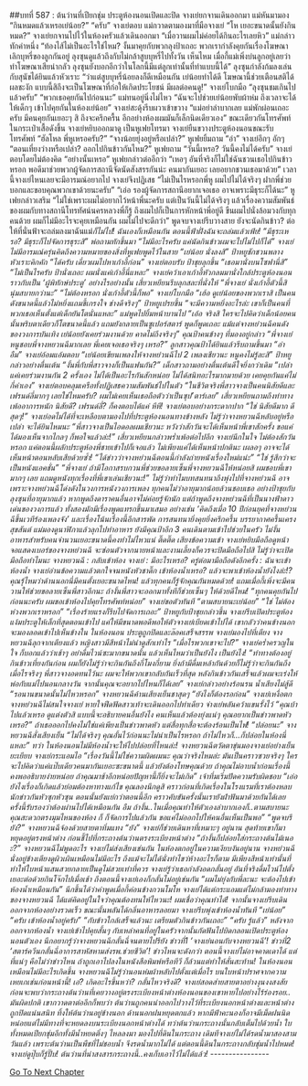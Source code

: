 ##บทที่ 587 : ต้นว่านที่เปียกชุ่ม
ประตูห้องนอนเปิดและปิด
จางเย่ยกจานเดินออกมา
แม่หันมามอง “กินหมดแล้วเหรอเย่น้อย?”
“ครับ” จางเย่ตอบ
แม่กวาดตามองมาที่มือจางเย่ “โห เยอะขนาดนั้นยังกินหมด?”
จางเย่ยกจานไปไว้ในห้องครัวแล้วเดินออกมา “เมื่อวานผมไม่ค่อยได้กินอะไรเลยหิว”
แม่กล่าวทักคำหนึ่ง “ท้องไส้ไม่เป็นอะไรใช่ไหม? งั้นมาคุยกับพวกลุงป้าเถอะ พวกเรากำลังคุยกันเรื่องโฆษณาเลิกบุหรี่ของลูกกันอยู่ ลุงซุนดูแล้วถึงกับไม่กล้าสูบบุหรี่ไปทั้งวัน เห็นไหม เมื่อกี้แม่เพิ่งบ่นลูกอยู่เลยว่าทำโฆษณาเสียน่ากลัว ลุงซุนยังบอกอีกว่าในโลกนี้มีแต่ลูกเท่านั้นที่ทำแบบนี้ได้”
ลุงซุนกำลังก้มลงเล่นกับสุนัขได้ยินแล้วหัวเราะ “ว่าแต่สูบบุหรี่น้อยลงก็ดีเหมือนกัน เย่น้อยทำได้ดี โฆษณานี้ช่วยเตือนสติได้ผลชะงัก แบบนี้สิถึงจะเป็นโฆษณาที่ก่อให้เกิดประโยชน์ มีผลต่อคนดู!”
จางเย่โบกมือ “ลุงซุนชมเกินไปแล้วครับ”
“พวกเธอคุยกันไปก่อนนะ” แม่ทนอยู่นิ่งไม่ไหว “ฉันจะไปช่วยเย่น้อยพับผ้าห่ม ถึงเวลาจะได้ให้เด็กๆ เข้าไปคุยกันในห้องเย่น้อย”
จางเย่สะดุ้งรีบผวาเข้าขวาง “แม่อย่าลำบากเลย แม่พักผ่อนเถอะครับ มีคนคุยกันเยอะๆ สิ ถึงจะครึกครื้น อีกอย่างห้องผมมันก็เล็กนิดเดียวเอง”
ขณะเดียวกันโทรศัพท์ในกระเป๋าเสื้อดังขึ้น
จางเย่หยิบออกมาดู เป็นหูเฟยโทรมา จางเย่ยืนขวางประตูห้องนอนขณะรับโทรศัพท์ “ฮัลโหล พี่หูเหรอครับ?”
“จางน้อยยุ่งอยู่หรือเปล่า?” หูเฟยยิ้มถาม
“อ่า” จางเย่อึกๆ อักๆ
“ตอนเที่ยงว่างหรือเปล่า? ออกไปกินข้าวกันไหม?” หูเฟยถาม
“วันนี้เหรอ? วันนี้คงไม่ได้ครับ” จางเย่ตอบโดยไม่ต้องคิด
“อย่างนั้นเหรอ” หูเฟยกล่าวต่ออีกว่า “เหอๆ อันที่จริงก็ไม่ใช่ฉันชวนเธอไปกินข้าวหรอก พอดีมาช่วยพวกผู้จัดการสถานีจัดนัดสังสรรกันน่ะ คนมากันเยอะ เลยอยากชวนเธอมาด้วย”
เวลานี้จางเย่ไหนเลยจะมีอารมณ์อยากไป จางเย่จึงปฏิเสธ “ไม่เป็นไรหรอกพี่หู ผมไปไม่ได้จริงๆ ฝากพี่ช่วยบอกและขอบคุณพวกเขาด้วยนะครับ”
“เอ่อ รองผู้จัดการสถานีอยากเจอเธอ อาจเพราะมีธุระก็ได้นะ” หูเฟยกล่าวเสริม
“ไม่ใช่เพราะผมไม่อยากไว้หน้าพี่นะครับ แต่เป็นวันนี้ไม่ได้จริงๆ แล้วเรื่องความสัมพันธ์ของผมกับทางสถานีโทรทัศน์นครหลวงพี่ก็รู้ ถึงผมไปก็เป็นการหักหน้าพี่อยู่ดี ขืนผมไปนั่งล้อมวงกับทุกคนด้วย ผมก็ไม่มีอะไรจะคุยเหมือนกัน ผมไม่ไปจะดีกว่า” พูดจบจางเย่รีบวางสาย
ยังจะนัดกินข้าว?
ต่อให้ที่นั่นฟ้าจะถล่มลงมาฉันแม่*ก็ไม่ไป!
ฉันเองก็เหมือนกัน ตอนนี้ฟ้าฝั่งฉันจะถล่มแล้วเฟ้ย!
“มีธุระเหรอ? มีธุระก็ไปจัดการธุระสิ” พ่อถามทักขึ้นมา
“ไม่มีอะไรครับ แค่นัดกินข้าวผมจะไปไม่ไปก็ได้”
จางเย่ไม่มีอารมณ์ครุ่นคิดถึงความหมายของสิ่งที่หูเฟยพูดไว้ในสาย
“เย่น้อย นั่งลงสิ” ป้าหยูชักชวนพลางหัวเราะคิกคัก
“ได้ครับ เดี๋ยวผมไปหาเก้าอี้ก่อน” จางเย่ตอบรับ
ป้าชุยลุกขึ้น “เธอมานั่งบนโซฟานี่สิ”
“ไม่เป็นไรครับ ป้านั่งเถอะ ผมนั่งแค่เก้าอี้นี่แหละ” จางเย่คว้าเอาเก้าอี้หัวกลมมานั่งใกล้ประตูห้องนอนราวกับเป็น ‘ผู้พิทักษ์ประตู’ อย่างไรอย่างนั้น
เสี่ยวเหยียนรีบลุกสละที่นั่งให้ “พี่จางเย่ นั่งเก้าอี้ตัวนี้สิ นุ่มสบายกว่านะ”
“ไม่ต้องหรอก นั่งเก้าอี้ตัวนี้ก็พอ” จางเย่โบกมือ
“เฮ้อ ดูเย่น้อยของพวกเราสิ เป็นคนดังขนาดนี้แล้วไม่หยิ่งแถมขี้เกรงใจ ช่างดีจริงๆ” ป้าหยูเปรยขึ้น
“จะมีความหยิ่งอะไรล่ะ เขาก็เป็นคนที่พวกเธอเห็นตั้งแต่เด็กยันโตนั่นแหละ” แม่พูดไปยิ้มหน้าบานไป
“เอ้อ จริงสิ ใครจะไปคิดว่าเด็กน้อยคนนั้นพริบตาเดียวก็โตขนาดนี้แล้ว แถมยังกลายเป็นซูเปอร์สตาร์ พูดก็พูดเถอะ แม้แต่จางหย่วนฉีคนดังของวงการบันเทิง เย่น้อยยังเคยร่วมงานด้วย คาดไม่ถึงจริงๆ” คุณป้าคนข้างๆ ที่มองอยู่กล่าว
“พี่จางเย่ หนูชอบพี่จางหยวนฉีมากเลย พี่เคยเจอเธอจริงๆ เหรอ?” ลูกสาวคุณป้าได้ยินแล้วรีบถามขึ้นมา
“อ่า อืม” จางเย่อ้อมแอ้มตอบ
“เย่น้อยเขียนเพลงให้จางหย่วนฉีไป 2 เพลงเชียวนะ หนูคงไม่รู้ละสิ” ป้าหยูกล่าวอย่างตื่นเต้น
“งั้นพี่กับพี่สาวจางก็เป็นแฟนกัน?” เด็กสาวถามอย่างตื่นเต้นดีใจยิ่งกว่าเดิม
“เปล่า แค่เคยร่วมงานกัน 2 ครั้งเอง ไม่ได้เป็นอะไรกันสักหน่อย ไม่ได้สนิทอะไรมากมายด้วย เคยคุยกันแค่ไม่กี่คำเอง” จางเย่ตอบคลุมเครือทั้งปฏิเสธความสัมพันธ์ไปในตัว
“ในชีวิตจริงพี่สาวจางเป็นคนนิสัยดีและเฟรนด์ลี่มากๆ เลยใช่ไหมครับ? ผมไม่เคยเห็นเธอถือตัวว่าเป็นซุป’ตาร์เลย” เสี่ยวเหยียนถามถึงท่าทางเพ้ออาการหนัก
นิสัยดี?
เฟรนด์ลี่?
ก็คงตอบได้แค่ หึหึ!
จางเย่ตอบอย่างกระดากปาก “ใช่ นิสัยดีมาก ดีสุดๆ!” จางเย่อดไม่ได้ที่จะเหลือบตามองไปที่ประตูห้องนอนทางข้างหลัง ไม่รู้ว่าจางหยวนฉีหลับอยู่หรือเปล่า จะได้ยินไหมนะ
“พี่สาวจางเป็นไอดอลผมเชียวนะ หวังว่าสักวันจะได้เห็นหน้าพี่เขาสักครั้ง ขอแค่ได้มองเห็นจากไกลๆ ก็พอใจแล้วล่ะ!” เสี่ยวเหยียนกล่าวพร่ำเพ้อต่อไปอีก
จางเย่นึกในใจ ไม่ต้องสักวันหรอก แค่ตอนนี้ผลักประตูห้องพี่ชายเข้าไปก็เจอแล้ว ไม่เพียงแค่ได้เห็นหน้าปกตินะ เผลอๆ อาจจะได้เห็นหน้าตอนหลับเสียด้วยซ้ำ!
“ได้ข่าวว่าจางหย่วนฉีตอนนี้กำลังถ่ายหนังเรื่องใหม่แน่ะ”
“ใช่ รู้สึกว่าจะเป็นหนังแอคชั่น”
“พี่จางเย่ ถ้ามีโอกาสรบกวนพี่ช่วยขอลายเซ็นพี่จางหยวนฉีให้หน่อยสิ ผมชอบพี่เขามากๆ เลย แถมดูหนังทุกเรื่องที่พี่เขาเล่นเชียวนะ!”
ไม่รู้ว่าทำไมบทสนทนาถึงพุ่งไปที่จางหย่วนฉี อาจเพราะจางหย่วนฉีโด่งดังในวงการหนังวงการเพลง ทุกคนไม่ว่าอายุมากน้อยล้วนชอบเธอ อย่างป้าชุยกับลุงซุนที่อายุมากแล้ว หากพูดถึงดาราคนอื่นอาจไม่ค่อยรู้จักนัก แต่ถ้าพูดถึงจางหย่วนฉีที่เป็นนางฟ้าดาวเด่นของวงการแล้ว ทั้งสองมักมีเรื่องพูดแทรกขึ้นมาเสมอ อย่างเช่น ‘คิดถึงเมื่อ 10 ปีก่อนยุคที่จางหย่วนฉีขึ้นเวทีร้องเพลงจัง’ และเรื่องโน้นเรื่องนี้อีกสารพัด
การสนทนายิ่งคุยยิ่งครึกครื้น บรรยากาศครื้นเครงสุขสันต์
แม่มองดูนาฬิกาแล้วลุกไปทำอาหาร ยังมีคุณป้าอีก 3 คนเดินตามเข้าไปช่วยในครัว ไม่งั้นอาหารสำหรับคนจำนวนเยอะขนาดนี้คงทำไม่ไหวแน่
ติ๊ดติ๊ด เสียงข้อความเข้า
จางเย่หยิบมือถือดูหน้าจอแสดงเบอร์ของจางหย่วนฉี จะซ่อนตัวจากนายหน้าและงานเลี้ยงก็ควรจะปิดมือถือไปสิ ไม่รู้ว่าจะเปิดมือถือทำไมนะ
จางหยวนฉี : กลับเข้าห้อง
จางเย่ : มีอะไรเหรอ?
ครู่ต่อมามือถือดังอีกครั้ง : ฉันจะเข้าห้องน้ำ
จางเย่อ่านข้อความแล้วตกใจจนหนังหัวชาดิ๊ก เข้าห้องน้ำเหรอ? แล้วจะพาเข้าห้องน้ำยังไงล่ะ!? คุณรุ้ไหมว่าด้านนอกนี่มีคนตั้งเยอะขนาดไหน! แล้วทุกคนก็รู้จักคุณกันหมดด้วย! แถมเมื่อกี้เพิ่งจะมีคนวานให้ช่วยขอลายเซ็นพี่สาวอีกนะ ถ้างั้นพี่สาวจะออกมาทั้งทีก็ช่วยเซ็นๆ ให้ด้วยดีไหม!
“ทุกคนคุยกันไปก่อนนะครับ ผมขอเข้าห้องไปคุยโทรศัพท์หน่อย” จางเย่ขอตัวทันที
“ตามสบายนะเย่น้อย”
“ใช่ ไม่ต้องห่วงพวกเราหรอก”
“เรื่องร้ายแรงก็รีบไปจัดการเถอะ”
ป้าหยูกับป้าชุยกล่าวขึ้น
จางเย่รีบเปิดประตูห้อง แง้มประตูให้เล็กที่สุดตอนเข้าไป แค่ให้มีขนาดพอดีพอให้ตัวจางเย่เบียดเข้าไปได้ เขากลัวว่าคนข้างนอกจะมองลอดเข้าไปเห็นข้างใน
ในห้องนอน
ประตูถูกปิดและล๊อคเสร็จสรรพ
จางเย่มองไปที่เตียง จางหยวนฉีลุกจากเตียงแล้ว
หญิงสาวมีสีหน้าไม่น่าดูสักเท่าไร “เมื่อไรพวกเขาจะไป?”
จางเย่คร่ำครวญในใจ ก็บอกแล้วว่าเช้าๆ อย่าดื่มไวน์ซะมากขนาดนั้น แล้วเห็นไหมว่าเป็นยังไง เป็นยังไง! “ท่าทางต้องอยู่กินข้าวเที่ยงกันก่อน ผมก็ยังไม่รู้ว่าจะกินกันถึงกี่โมงกี่ยาม ยิ่งถ้ามีดื่มเหล้ากันด้วยก็ไม่รู้ว่าจะกินกันถึงเมื่อไรจริงๆ พี่สาวจางอดทนไว้นะ ผมจะให้พวกเขากลับกันเร็วที่สุด หลังกินข้าวกันเสร็จแล้วผมจะเร่งให้พ่อกับแม่ไปนอนกลางวัน จากนั้นคุณจะอยากไปไหนก็ได้เลย” จางเย่กล่าวอย่างร้อนรน น้ำเสียงไม่สู้ดี
“รอนานขนาดนั้นไม่ไหวหรอก” จางหยวนฉีค้านเสียงเย็นชาสุดๆ
“ยังไงก็ต้องรอก่อน” จางเย่เหงื่อตก
จางหย่วนฉีไม่สนใจจางเย่ หายใจฟึดฟัดสาวเท้าจะเดินออกไปท่าเดียว จ่างเย่พลันคว้าแขนรั้งไว้
“คุณบ้าไปแล้วเหรอ ดูแต่งตัวสิ แบบนี้จะอธิบายคนอื่นยังไง คนเห็นแล้วต้องยุ่งแน่ๆ คุณอยากเป็นข่าวพาดหัวเหรอ?” ถ้าเธอออกไปคงไม่ใช่แค่เพียงเป็นข่าวพาดหัว แต่สื่อทุกสื่อจะต้องร้อนเป็นไฟ!
“ปล่อยนะ” จางหยวนฉีสั่งเสียงเย็น
“ไม่ได้จริงๆ คุณอั้นไว้ก่อนนะไม่น่าเป็นไรหรอก ถ้าไม่ไหวก็...ก็ปล่อยในห้องนี่แหละ”
ทว่า ในห้องนอนไม่มีห้องน้ำจะให้ไปปล่อยที่ไหนล่ะ!
จางหยวนฉีตวัดตาขุ่นมองจางเย่อย่างเย็นยะเยียบ
จางเย่กระแอมไอ “เรื่องวันนี้ไม่ใช่ความผิดผมนะ คุณว่าจริงไหมล่ะ มันเป็นคราวซวยจริงๆ ใครจะไปคิดว่าแค่แป๊บเดียวคนมากันเยอะซะขนาดนี้ แล้วยังต้องโทษคุณด้วย ถ้าคุณไม่อาบน้ำก่อนเรื่องนี้คงพออธิบายง่ายหน่อย ถ้าคุณมาช้าอีกหน่อยปัญหานี้ก็ยิ่งจะไม่เกิด”
เจ้าทึ่มเริ่มปัดความรับผิดชอบ “เอ่อ ยังไงเรื่องก็เกิดแล้วย่อมต้องหาทางแก้ไข คุณลองนึกดูสิ คราวก่อนที่เกิดเรื่องในโรงแรมที่เราต้องหลบนักข่าวกันหัวซุกหัวซุน ตอนนั้นยังแย่กว่าตอนนี้อีก คราวคับขันครั้งนั้นเรายังฝ่าฟันมาด้วยกันได้เลย ครั้งนี้รับรองว่าต้องผ่านไปได้เหมือนกัน อืม ถ้างั้น..ในเมื่อคุณทำให้ตัวเองลำบากเองก็..ตามสบายนะ คุณสะดวกตรงมุมไหนของห้อง ก็ ก็จัดการไปแล้วกัน ขอแค่ไม่ออกไปให้คนอื่นเห็นเป็นพอ”
“พูดจบรึยัง?” จางหยวนฉีจ้องด้วยสายตาทิ่มแทง
“ยัง” จางเย่ก็ช่วยเดินหาที่เหมาะๆ อยู่นาน สุดท้ายเขาก็มาหยุดอยู่ตรงหน้าต่าง ก่อนชี้ไปที่กระถางต้นว่านตรงระเบียงหน้าต่าง “ถ้างั้นก็ปล่อยใส่กระถางต้นไม้เนอะ?”
จางหยวนฉีไม่พูดอะไร
จางเย่ไม่ส่งเสียงเช่นกัน
ในห้องตกอยู่ในความเงียบงันอยู่นาน
จางหย่วนฉีนั่งอยู่ข้างเตียงดูผิวเผินเหมือนไม่มีอะไร ถึงแม้จะไม่ได้นั่งท่าไขว่ห้างอะไรก็ตาม มีเพียงสีหน้าเท่านั้นที่ทำให้ใบหน้าแสนสวยกลายเป็นดูไม่สวยเท่าที่ควร
จางเย่รู้ว่าเธอกำลังอดกลั้นอยู่ อันที่จริงดื่มไวน์ไปตั้งเยอะต่อด้วยกินโจ๊กไปเมื่อเช้า ถึงตอนนี้จางเย่เองก็กลั้นไม่อยู่เช่นกัน “ผมไม่ยุ่งกับพี่ละนะ จะต้องไปเข้าห้องน้ำเหมือนกัน” นึกขึ้นได้ว่าคำพูดเมื่อกี้ค่อนข้างกวนโมโห จางเย่ได้แต่กระแอมแต่ไม่กล้ามองท่าทางของจางหยวนฉี ได้แต่คิดอยู่ในใจว่าคุณต้องทนให้ไหวนะ! ผมเชื่อว่าคุณทำได้! จากนั้นจางเย่รีบเดินออกจากห้องอย่างรวดเร็ว ขณะนั้นพลันได้กลิ่นอาหารลอยมา จางเย่รีบพุ่งเข้าห้องน้ำทันที
“เย่น้อย”
“ครับ เข้าห้องน้ำอยู่ครับ”
“กับข้าวใกล้เสร็จแล้วนะ เตรียมตัวกินข้าวกันเถอะ”
“ครับ รู้แล้ว”
หลังจากออกจากห้องน้ำ จางเย่เข้าไปคุยสั้นๆ กับเหล่าคนที่อยู่ในครัวจากนั้นกัดฟันไปบิดกลอนเปิดประตูห้องนอนตัวเอง นึกอยากรู้ว่าจางหยวนฉีกลั้นฉี่จนตายไปรึยัง
ข่าวที่1 ‘จางเย่นอนกับจางหยวนฉี’!
ข่าวที่2 ‘สตาร์ควีนกลั้นฉี่อาการสาหัสหามส่งรพ.ช่วยชีวิต’!
ข่าวไหนจะดังกว่า ตอนนี้จางเย่ไม่อาจคาดเดาได้ แต่ที่แน่ๆ คือไม่ว่าข่าวไหน ถ้าถูกเอาไปลงในหนังสือพิมพ์หรือทีวี ก็ล้วนแต่ทำให้สั่นสะท้าน!
ในห้องนอนเหมือนไม่มีอะไรเกิดขึ้น
จางหยวนฉีไม่รู้ว่านอนห่มผ้าหลับไปตั้งแต่เมื่อไร บนใบหน้าปราศจากความเหยเกเช่นก่อนหน้านี้!
เอ๋?
เกิดอะไรขึ้นหว่า?
กลั้นไหวจริงดิ?
จางเย่สอดส่ายสายตาอย่างงุนงงสงสัย ก่อนจะพบว่ากระถางต้นว่านที่เคยวางอยู่ตรงระเบียงหน้าต่างห้องนอนของเขาหายไปอย่างไร้ร่องรอย.. มันผิดปกติ
เขากวาดตาต่ออีกก็พบว่า ต้นว่านถูกคนนำออกไปวางไว้ที่ระเบียงนอกหน้าต่างและหน้าต่างถูกปิดแน่นสนิท ทิ้งให้ต้นว่านอยู่ข้างนอก ด้านนอกฝนหยุดตกแล้ว หากมีฟ้าคะนองก็อาจมีเม็ดฝนนิดหน่อยแต่ไม่มีทางที่จะหยดลงบนระเบียงนอกหน้าต่างได้ ทว่าต้นว่านกระถางนั้นกลับเต็มไปด้วยน้ำ ใบทั้งหมดเปียกชุ่มอีกทั้งมีน้ำหยดติ๋งๆ ไหลลงมา มองไปที่ดินในกระถาง เดิมทีจางเย่ไม่ได้รดน้ำมาสองสามวันแล้ว เพราะต้นว่านเป็นพืชที่ไม่ชอบน้ำ จึงรดน้ำมากไม่ได้ แต่ตอนนี้ดินในกระถางกลับชุ่มน้ำไปหมด!
จางเย่ดูปุ๊บก็รู้ปั๊บ!
ต้นว่านที่น่าสงสารกระถางนี้..คงเก็บเอาไว้ไม่ได้แล้ว!
*-*-*-*-*-*-*-*-*-*-*-*-*-*-*-*-*


[Go To Next Chapter]( ./88.md)